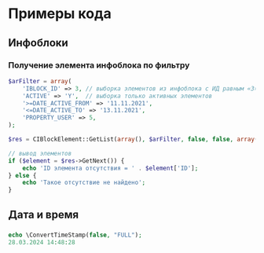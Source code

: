# Примеры кода

## Инфоблоки

### Получение элемента инфоблока по фильтру

```php
$arFilter = array(
    'IBLOCK_ID' => 3, // выборка элементов из инфоблока с ИД равным «3»
    'ACTIVE' => 'Y',  // выборка только активных элементов
    '>=DATE_ACTIVE_FROM' => '11.11.2021',
    '<=DATE_ACTIVE_TO' => '13.11.2021',
    'PROPERTY_USER' => 5,
);

$res = CIBlockElement::GetList(array(), $arFilter, false, false, array('ID','NAME','ACTIVE', 'DATE_ACTIVE_FROM'));

// вывод элементов
if ($element = $res->GetNext()) {
    echo 'ID элемента отсутствия = ' . $element['ID'];
} else {
    echo 'Такое отсутствие не найдено';
}
```

## Дата и время

###

```php
echo \ConvertTimeStamp(false, "FULL");
28.03.2024 14:48:28
```
